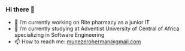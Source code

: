 ### Hi there 👋
- 🔭 I’m currently working on Rite pharmacy as a junior IT
- 🌱 I’m currently studying at Adventist University of Central of Africa specializing in Software Engineering
- 📫 How to reach me: munezeroherman@gmail.com
<!--
**herman3321/herman3321** is a ✨ _special_ ✨ repository because its `README.md` (this file) appears on your GitHub profile.

Here are some ideas to get you started:

- 🔭 I’m currently working on ...
- 🌱 I’m currently learning ...
- 👯 I’m looking to collaborate on ...
- 🤔 I’m looking for help with ...
- 💬 Ask me about ...
- 📫 How to reach me: ...
- 😄 Pronouns: ...
- ⚡ Fun fact: ...
-->

